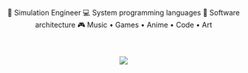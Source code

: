 <div align="center">
<br><br>
    💼 Simulation Engineer
    💻 System programming languages
    📖 Software architecture 
    🎮 Music • Games • Anime • Code • Art
<br><br>
<!-- <img src="https://raw.githubusercontent.com/innng/innng/master/assets/kyubey.gif" height="40" /> -->
<br>
    
[![](https://img.shields.io/badge/linkedin-0a66c2)](https://www.linkedin.com/in/fadel-achmad-assegaf/)
</div>
